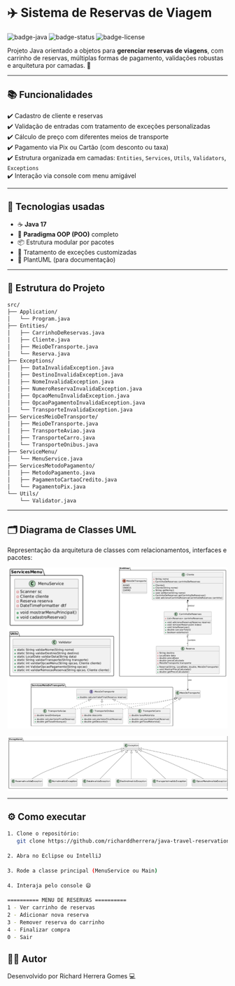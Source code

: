 # ✈️ Sistema de Reservas de Viagem

![badge-java](https://img.shields.io/badge/Java-17-orange?style=flat&logo=java)
![badge-status](https://img.shields.io/badge/status-Concluído-brightgreen)
![badge-license](https://img.shields.io/badge/license-MIT-blue)

Projeto Java orientado a objetos para **gerenciar reservas de viagens**, com carrinho de reservas, múltiplas formas de pagamento, validações robustas e arquitetura por camadas. 💼

---

## 📚 Funcionalidades

✔️ Cadastro de cliente e reservas  
✔️ Validação de entradas com tratamento de exceções personalizadas  
✔️ Cálculo de preço com diferentes meios de transporte  
✔️ Pagamento via Pix ou Cartão (com desconto ou taxa)  
✔️ Estrutura organizada em camadas: `Entities`, `Services`, `Utils`, `Validators`, `Exceptions`  
✔️ Interação via console com menu amigável

---

## 🧠 Tecnologias usadas

- ☕ **Java 17**
- 🧱 **Paradigma OOP (POO)** completo
- 📦 Estrutura modular por pacotes
- 🧪 Tratamento de exceções customizadas
- 📃 PlantUML (para documentação)

---

## 🧩 Estrutura do Projeto

```
src/
├── Application/
│   └── Program.java
├── Entities/
│   ├── CarrinhoDeReservas.java
│   ├── Cliente.java
│   ├── MeioDeTransporte.java
│   └── Reserva.java
├── Exceptions/
│   ├── DataInvalidaException.java
│   ├── DestinoInvalidaException.java
│   ├── NomeInvalidaException.java
│   ├── NumeroReservaInvalidaException.java
│   ├── OpcaoMenuInvalidaException.java
│   ├── OpcaoPagamentoInvalidaException.java
│   └── TransporteInvalidaException.java
├── ServicesMeioDeTransporte/
│   ├── MeioDeTransporte.java
│   ├── TransporteAviao.java
│   ├── TransporteCarro.java
│   └── TransporteOnibus.java
├── ServiceMenu/
│   └── MenuService.java
├── ServicesMetodoPagamento/
│   ├── MetodoPagamento.java
│   ├── PagamentoCartaoCredito.java
│   └── PagamentoPix.java
└── Utils/
    └── Validator.java
```
---

## 🗂️ Diagrama de Classes UML

Representação da arquitetura de classes com relacionamentos, interfaces e pacotes:

<p align="center">
  <img src="docs/1diagrama-uml.png" alt="Diagrama de Classes UML" width="800"/>
</p>

<p align="center">
  <img src="docs/2diagrama-uml.png" alt="Diagrama de Classes UML" width="800"/>
</p>

---

## ⚙️ Como executar

```bash
1. Clone o repositório:
   git clone https://github.com/richarddherrera/java-travel-reservation

2. Abra no Eclipse ou IntelliJ

3. Rode a classe principal (MenuService ou Main)

4. Interaja pelo console 😄

========== MENU DE RESERVAS ==========
1 - Ver carrinho de reservas
2 - Adicionar nova reserva
3 - Remover reserva do carrinho
4 - Finalizar compra
0 - Sair          
````

## 👨‍💻 Autor 
Desenvolvido por Richard Herrera Gomes 💻
